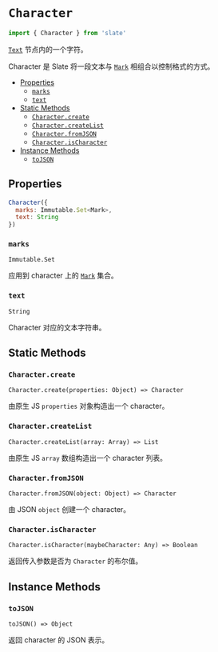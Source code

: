 
# `Character`

```js
import { Character } from 'slate'
```

[`Text`](./text.md) 节点内的一个字符。

Character 是 Slate 将一段文本与 [`Mark`](./mark.md) 相组合以控制格式的方式。

- [Properties](#properties)
  - [`marks`](#marks)
  - [`text`](#text)
- [Static Methods](#static-methods)
  - [`Character.create`](#charactercreate)
  - [`Character.createList`](#charactercreatelist)
  - [`Character.fromJSON`](#characterfromjson)
  - [`Character.isCharacter`](#characterischaracter)
- [Instance Methods](#instance-methods)
  - [`toJSON`](#tojson)


## Properties

```js
Character({
  marks: Immutable.Set<Mark>,
  text: String
})
```

### `marks`
`Immutable.Set`

应用到 character 上的 [`Mark`](./mark.md) 集合。

### `text`
`String`

Character 对应的文本字符串。


## Static Methods

### `Character.create`
`Character.create(properties: Object) => Character`

由原生 JS `properties` 对象构造出一个 character。

### `Character.createList`
`Character.createList(array: Array) => List`

由原生 JS `array` 数组构造出一个 character 列表。

### `Character.fromJSON`
`Character.fromJSON(object: Object) => Character`

由 JSON `object` 创建一个 character。

### `Character.isCharacter`
`Character.isCharacter(maybeCharacter: Any) => Boolean`

返回传入参数是否为 `Character` 的布尔值。


## Instance Methods

### `toJSON`
`toJSON() => Object`

返回 character 的 JSON 表示。
